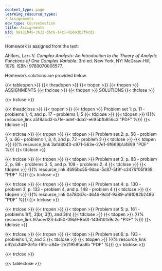 ```yaml
---
content_type: page
learning_resource_types:
- Assignments
ocw_type: CourseSection
title: Assignments
uid: 90101b46-3632-d6c6-14c1-866a3b2f6cd1
---
```


Homework is assigned from the text:

Ahlfors, Lars V. _Complex Analysis: An Introduction to the Theory of Analytic Functions of One Complex Variable_. 3rd ed. New York, NY: McGraw-Hill, 1979. ISBN: 9780070006577.

Homework solutions are provided below.

{{< tableopen >}}
{{< theadopen >}}
{{< tropen >}}
{{< thopen >}}
ASSIGNMENTS
{{< thclose >}}
{{< thopen >}}
SOLUTIONS
{{< thclose >}}

{{< trclose >}}

{{< theadclose >}}
{{< tropen >}}
{{< tdopen >}}
Problem set 1: p. 11 - problems 1, 4, and p. 17 - problems 1, 5
{{< tdclose >}}
{{< tdopen >}}
({{% resource_link a5f8abd3-b71e-adef-dda2-e695bfb856c3 "PDF" %}})
{{< tdclose >}}

{{< trclose >}}
{{< tropen >}}
{{< tdopen >}}
Problem set 2: p. 58 - problem 7, p. 66 - problems 1, 3, 4, and p. 72 - problem 3
{{< tdclose >}}
{{< tdopen >}}
({{% resource_link 3afd8043-c971-563e-27e1-9f669b1a1899 "PDF" %}})
{{< tdclose >}}

{{< trclose >}}
{{< tropen >}}
{{< tdopen >}}
Problem set 3: p. 83 - problem 2, p. 88 - problems 3, 5, and p. 108 - problems 2, 4
{{< tdclose >}}
{{< tdopen >}}
({{% resource_link 4695bc55-9dad-5c87-5f9f-c3476f05f938 "PDF" %}})
{{< tdclose >}}

{{< trclose >}}
{{< tropen >}}
{{< tdopen >}}
Problem set 4: p. 130 - problem 3, p. 133 - problem 4, and p. 148 - problem 4
{{< tdclose >}}
{{< tdopen >}}
({{% resource_link 0a78067c-4646-9cbf-9a89-a181082b2496 "PDF" %}})
{{< tdclose >}}

{{< trclose >}}
{{< tropen >}}
{{< tdopen >}}
Problem set 5: p. 161 - problems 1(f), 3(b), 3(f), and 3(h)
{{< tdclose >}}
{{< tdopen >}}
({{% resource_link 97aced23-bd50-09b9-8b0f-143610f59c2c "PDF" %}})
{{< tdclose >}}

{{< trclose >}}
{{< tropen >}}
{{< tdopen >}}
Problem set 6: p. 193 - problems 1, 2, and 3
{{< tdclose >}}
{{< tdopen >}}
({{% resource_link c92cb349-3e1b-f6fc-a84e-2e21958faa8b "PDF" %}})
{{< tdclose >}}

{{< trclose >}}

{{< tableclose >}}